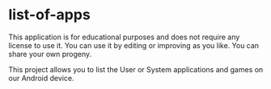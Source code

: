 # list-of-apps

This application is for educational purposes and does not require any license to use it. You can use it by editing or improving as you like. You can share your own progeny.

This project allows you to list the User or System applications and games on our Android device.